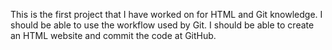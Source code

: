 This is the first project that I have worked on for HTML and Git knowledge.
I should be able to use the workflow used by Git.
I should be able to create an HTML website and commit the code at GitHub. 

